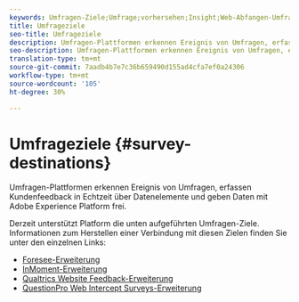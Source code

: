 ```yaml
---
keywords: Umfragen-Ziele;Umfrage;vorhersehen;Insight;Web-Abfangen-Umfragen;Qualitäten
title: Umfrageziele
seo-title: Umfrageziele
description: Umfragen-Plattformen erkennen Ereignis von Umfragen, erfassen Kundenfeedback in Echtzeit mithilfe von Datenelementen und geben Daten für die Plattform frei.
seo-description: Umfragen-Plattformen erkennen Ereignis von Umfragen, erfassen Kundenfeedback in Echtzeit mithilfe von Datenelementen und geben Daten für die Plattform frei.
translation-type: tm+mt
source-git-commit: 7aadb4b7e7c36b659490d155ad4cfa7ef0a24306
workflow-type: tm+mt
source-wordcount: '105'
ht-degree: 30%

---
```



# Umfrageziele {#survey-destinations}

Umfragen-Plattformen erkennen Ereignis von Umfragen, erfassen Kundenfeedback in Echtzeit über Datenelemente und geben Daten mit Adobe Experience Platform frei.

Derzeit unterstützt Platform die unten aufgeführten Umfragen-Ziele. Informationen zum Herstellen einer Verbindung mit diesen Zielen finden Sie unter den einzelnen Links:

- [Foresee-Erweiterung](./foresee.md)
- [InMoment-Erweiterung](./inmoment.md)
- [Qualtrics Website Feedback-Erweiterung](./qualtrics.md)
- [QuestionPro Web Intercept Surveys-Erweiterung](./web-intercept-surveys.md)
